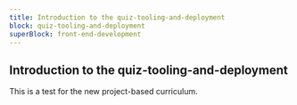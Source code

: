 ```yaml
---
title: Introduction to the quiz-tooling-and-deployment
block: quiz-tooling-and-deployment
superBlock: front-end-development
---
```


## Introduction to the quiz-tooling-and-deployment

This is a test for the new project-based curriculum.

